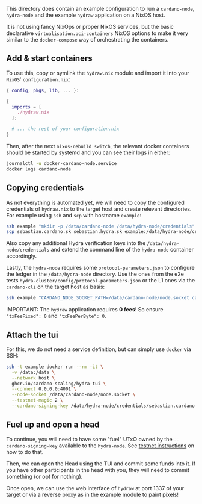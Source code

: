 This directory does contain an example configuration to run a `cardano-node`,
`hydra-node` and the example `hydraw` application on a NixOS host.

It is not using fancy NixOps or proper NixOS services, but the basic declarative
`virtualisation.oci-containers` NixOS options to make it very similar to the
`docker-compose` way of orchestrating the containers.

## Add & start containers

To use this, copy or symlink the `hydraw.nix` module and import it into your `NixOS`' `configuration.nix`:

```nix
{ config, pkgs, lib, ... }:

{
  imports = [
    ./hydraw.nix
  ];

  # ... the rest of your configuration.nix
}
```

Then, after the next `nixos-rebuild switch`, the relevant docker containers should be started by systemd and you can see their logs in either:

``` sh
journalctl -u docker-cardano-node.service
docker logs cardano-node
```

## Copying credentials

As not everything is automated yet, we will need to copy the configured
credentials of `hydraw.nix` to the target host and create relevant directories.
For example using `ssh` and `scp` with hostname `example`:

``` sh
ssh example "mkdir -p /data/cardano-node /data/hydra-node/credentials"
scp sebastian.cardano.sk sebastian.hydra.sk example:/data/hydra-node/credentials/
```

Also copy any additional Hydra verification keys into the
`/data/hydra-node/credentials` and extend the command line of the `hydra-node`
container accordingly.

Lastly, the `hydra-node` requires some `protocol-parameters.json` to configure the ledger in the `/data/hydra-node` directory. Use the ones from the e2e tests `hydra-cluster/config/protocol-parameters.json` or the L1 ones via the `cardano-cli` on the target host as basis:

``` sh
ssh example "CARDANO_NODE_SOCKET_PATH=/data/cardano-node/node.socket cardano-cli query protocol-parameters --testnet-magic 2 | 's/"txFeeFixed.*/"txFeeFixed": 0,/;s/"txFeePerByte.*/"txFeePerByte": 0,/' > /data/hydra-node/protocol-parameters.json"
```

IMPORTANT: The `hydraw` application requires **0 fees**! So ensure `"txFeeFixed": 0` and `"txFeePerByte": 0`.

## Attach the tui

For this, we do not need a service definition, but can simply use `docker` via SSH:

``` sh
ssh -t example docker run --rm -it \
  -v /data:/data \
  --network host \
  ghcr.io/cardano-scaling/hydra-tui \
  --connect 0.0.0.0:4001 \
  --node-socket /data/cardano-node/node.socket \
  --testnet-magic 2 \
  --cardano-signing-key /data/hydra-node/credentials/sebastian.cardano.sk
```

## Fuel up and open a head

To continue, you will need to have some "fuel" UTxO owned by the `--cardano-signing-key` available to the `hydra-node`. See [testnet instructions](../../testnets/README.md) on how to do that.

Then, we can open the Head using the TUI and commit some funds into it. If you have other participants in the head with you, they will need to commit something (or opt for nothing).

Once open, we can use the web interface of `hydraw` at port 1337 of your target
or via a reverse proxy as in the example module to paint pixels!
